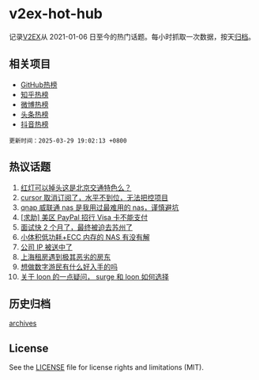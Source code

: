 # v2ex-hot-hub

 记录[V2EX](https://www.v2ex.com/)从 2021-01-06 日至今的热门话题。每小时抓取一次数据，按天[归档](archives)。
 
 ## 相关项目

- [GitHub热榜](https://github.com/it985/github-hot-hub)
- [知乎热榜](https://github.com/it985/zhihu-hot-hub)
- [微博热榜](https://github.com/it985/weibo-hot-hub)
- [头条热榜](https://github.com/it985/toutiao-hot-hub)
- [抖音热榜](https://github.com/it985/douyin-hot-hub)


 `更新时间：2025-03-29 19:02:13 +0800`

## 热议话题

1. [红灯可以掉头这是北京交通特色么？](https://www.v2ex.com/t/1121902)
1. [cursor 取消订阅了，水平不到位，无法把控项目](https://www.v2ex.com/t/1121897)
1. [qnap 威联通 nas 是我用过最难用的 nas，谨慎避坑](https://www.v2ex.com/t/1121877)
1. [[求助] 美区 PayPal 招行 Visa 卡不能支付](https://www.v2ex.com/t/1121918)
1. [面试快 2 个月了，最终被迫去苏州了](https://www.v2ex.com/t/1121886)
1. [小体积低功耗+ECC 内存的 NAS 有没有解](https://www.v2ex.com/t/1121941)
1. [公司 IP 被送中了](https://www.v2ex.com/t/1121926)
1. [上海租房遇到极其恶劣的房东](https://www.v2ex.com/t/1121858)
1. [想做数字游民有什么好入手的吗](https://www.v2ex.com/t/1121915)
1. [关于 loon 的一点疑问， surge 和 loon 如何选择](https://www.v2ex.com/t/1121952)

## 历史归档

[archives](archives)

## License

See the [LICENSE](LICENSE) file for license rights and limitations (MIT).
